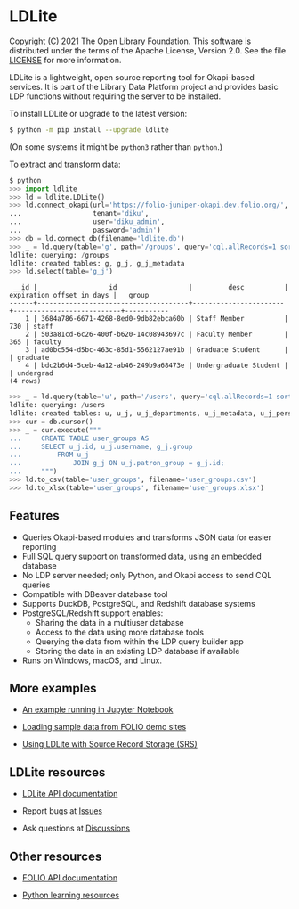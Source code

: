 LDLite
======

Copyright (C) 2021 The Open Library Foundation.  This software is
distributed under the terms of the Apache License, Version 2.0.  See
the file
[LICENSE](https://github.com/library-data-platform/ldlite/blob/master/LICENSE)
for more information.

LDLite is a lightweight, open source reporting tool for Okapi-based
services.  It is part of the Library Data Platform project and
provides basic LDP functions without requiring the server to be
installed.

To install LDLite or upgrade to the latest version:
```bash
$ python -m pip install --upgrade ldlite
```
(On some systems it might be `python3` rather than `python`.)

To extract and transform data:
```python
$ python
>>> import ldlite
>>> ld = ldlite.LDLite()
>>> ld.connect_okapi(url='https://folio-juniper-okapi.dev.folio.org/',
...                  tenant='diku',
...                  user='diku_admin',
...                  password='admin')
>>> db = ld.connect_db(filename='ldlite.db')
>>> _ = ld.query(table='g', path='/groups', query='cql.allRecords=1 sortby id')
ldlite: querying: /groups
ldlite: created tables: g, g_j, g_j_metadata
>>> ld.select(table='g_j')
```
```
 __id |                  id                  |         desc          | expiration_offset_in_days |   group   
------+--------------------------------------+-----------------------+---------------------------+-----------
    1 | 3684a786-6671-4268-8ed0-9db82ebca60b | Staff Member          |                       730 | staff     
    2 | 503a81cd-6c26-400f-b620-14c08943697c | Faculty Member        |                       365 | faculty   
    3 | ad0bc554-d5bc-463c-85d1-5562127ae91b | Graduate Student      |                           | graduate  
    4 | bdc2b6d4-5ceb-4a12-ab46-249b9a68473e | Undergraduate Student |                           | undergrad 
(4 rows)
```
```python
>>> _ = ld.query(table='u', path='/users', query='cql.allRecords=1 sortby id')
ldlite: querying: /users
ldlite: created tables: u, u_j, u_j_departments, u_j_metadata, u_j_personal, u_j_proxy_for
>>> cur = db.cursor()
>>> _ = cur.execute("""
...     CREATE TABLE user_groups AS
...     SELECT u_j.id, u_j.username, g_j.group
...         FROM u_j
...             JOIN g_j ON u_j.patron_group = g_j.id;
...     """)
>>> ld.to_csv(table='user_groups', filename='user_groups.csv')
>>> ld.to_xlsx(table='user_groups', filename='user_groups.xlsx')
```


Features
--------

* Queries Okapi-based modules and transforms JSON data for easier
  reporting
* Full SQL query support on transformed data, using an embedded
  database
* No LDP server needed; only Python, and Okapi access to send CQL
  queries
* Compatible with DBeaver database tool
* Supports DuckDB, PostgreSQL, and Redshift database systems
* PostgreSQL/Redshift support enables:
  * Sharing the data in a multiuser database
  * Access to the data using more database tools
  * Querying the data from within the LDP query builder app
  * Storing the data in an existing LDP database if available
* Runs on Windows, macOS, and Linux.


More examples
-------------

* [An example running in Jupyter
Notebook](https://github.com/library-data-platform/ldlite/blob/main/examples/example.md)

* [Loading sample data from FOLIO demo
sites](https://github.com/library-data-platform/ldlite/blob/main/examples/folio_demo.py)

* [Using LDLite with Source Record Storage
(SRS)](https://github.com/library-data-platform/ldlite/blob/main/srs.md)


LDLite resources
----------------

* [LDLite API documentation](https://library-data-platform.github.io/ldlite/ldlite.html)

* Report bugs at [Issues](https://github.com/library-data-platform/ldlite/issues)

* Ask questions at [Discussions](https://github.com/library-data-platform/ldlite/discussions)


Other resources
---------------

* [FOLIO API documentation](https://dev.folio.org/reference/api/)

* [Python learning resources](https://www.python.org/about/gettingstarted/)

